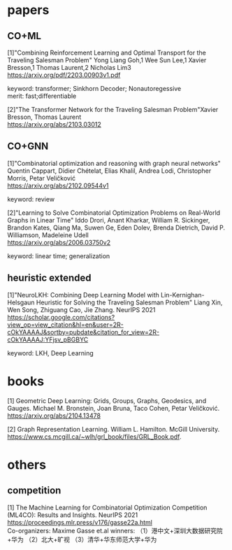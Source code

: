 # papers
## CO+ML
 [1]"Combining Reinforcement Learning and Optimal Transport for the Traveling Salesman Problem" Yong Liang Goh,1 Wee Sun Lee,1 Xavier Bresson,1 Thomas Laurent,2 Nicholas Lim3<br>
 https://arxiv.org/pdf/2203.00903v1.pdf
 
 keyword: transformer; Sinkhorn Decoder; Nonautoregessive <br>
 merit: fast;differentiable
 
[2]"The Transformer Network for the Traveling Salesman Problem"Xavier Bresson, Thomas Laurent<br>
https://arxiv.org/abs/2103.03012


## CO+GNN
[1]"Combinatorial optimization and reasoning with graph neural networks" Quentin Cappart, Didier Chételat, Elias Khalil, Andrea Lodi, Christopher Morris, Petar Veličković <br>
https://arxiv.org/abs/2102.09544v1

keyword: review

[2]"Learning to Solve Combinatorial Optimization Problems on Real-World Graphs in Linear Time" Iddo Drori, Anant Kharkar, William R. Sickinger, Brandon Kates, Qiang Ma, Suwen Ge, Eden Dolev, Brenda Dietrich, David P. Williamson, Madeleine Udell <br>
https://arxiv.org/abs/2006.03750v2

keyword: linear time; generalization

## heuristic extended
[1]"NeuroLKH: Combining Deep Learning Model with Lin-Kernighan-Helsgaun Heuristic for Solving the Traveling Salesman Problem" Liang Xin, Wen Song, Zhiguang Cao, Jie Zhang. NeurIPS 2021 <br>
https://scholar.google.com/citations?view_op=view_citation&hl=en&user=2R-cOkYAAAAJ&sortby=pubdate&citation_for_view=2R-cOkYAAAAJ:YFjsv_pBGBYC

keyword: LKH, Deep Learning



# books
[1] Geometric Deep Learning: Grids, Groups, Graphs, Geodesics, and Gauges. Michael M. Bronstein, Joan Bruna, Taco Cohen, Petar Veličković. <br>
https://arxiv.org/abs/2104.13478

[2] Graph Representation Learning. William L. Hamilton. McGill University. <br>
https://www.cs.mcgill.ca/~wlh/grl_book/files/GRL_Book.pdf.

# others
## competition
[1] The Machine Learning for Combinatorial Optimization Competition (ML4CO): Results and Insights. NeurIPS 2021 <br>
https://proceedings.mlr.press/v176/gasse22a.html <br>
Co-organizers: Maxime Gasse et.al
winners: （1）港中文+深圳大数据研究院+华为 （2）北大+旷视 （3）清华+华东师范大学+华为
